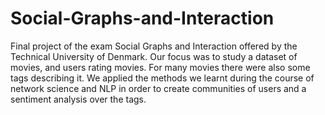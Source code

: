 # Social-Graphs-and-Interaction

Final project of the exam Social Graphs and Interaction offered by the Technical University of Denmark.
Our focus was to study a dataset of movies, and users rating movies. For many movies there were also some tags describing it.
We applied the methods we learnt during the course of network science and NLP in order to create communities of users and a sentiment analysis over the tags.
